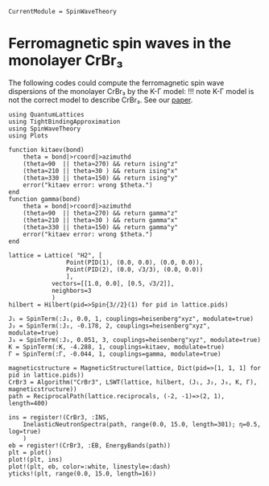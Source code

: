 ```@meta
CurrentModule = SpinWaveTheory
```

# Ferromagnetic spin waves in the monolayer CrBr₃

The following codes could compute the ferromagnetic spin wave dispersions of the monolayer CrBr₃ by the K-Γ model:
!!! note
    K-Γ model is not the correct model to describe CrBr₃. See our [paper](https://journals.aps.org/prb/abstract/10.1103/PhysRevB.104.L020402).


```@example CrBr3
using QuantumLattices
using TightBindingApproximation
using SpinWaveTheory
using Plots

function kitaev(bond)
    theta = bond|>rcoord|>azimuthd
    (theta≈90  || theta≈270) && return ising"z"
    (theta≈210 || theta≈30 ) && return ising"x"
    (theta≈330 || theta≈150) && return ising"y"
    error("kitaev error: wrong $theta.")
end
function gamma(bond)
    theta = bond|>rcoord|>azimuthd
    (theta≈90  || theta≈270) && return gamma"z"
    (theta≈210 || theta≈30 ) && return gamma"x"
    (theta≈330 || theta≈150) && return gamma"y"
    error("kitaev error: wrong $theta.")
end

lattice = Lattice( "H2", [
                Point(PID(1), (0.0, 0.0), (0.0, 0.0)),
                Point(PID(2), (0.0, √3/3), (0.0, 0.0))
                ],
            vectors=[[1.0, 0.0], [0.5, √3/2]],
            neighbors=3
            )
hilbert = Hilbert(pid=>Spin{3//2}(1) for pid in lattice.pids)

J₁ = SpinTerm(:J₁, 0.0, 1, couplings=heisenberg"xyz", modulate=true)
J₂ = SpinTerm(:J₂, -0.178, 2, couplings=heisenberg"xyz", modulate=true)
J₃ = SpinTerm(:J₃, 0.051, 3, couplings=heisenberg"xyz", modulate=true)
K = SpinTerm(:K, -4.288, 1, couplings=kitaev, modulate=true)
Γ = SpinTerm(:Γ, -0.044, 1, couplings=gamma, modulate=true)

magneticstructure = MagneticStructure(lattice, Dict(pid=>[1, 1, 1] for pid in lattice.pids))
CrBr3 = Algorithm("CrBr3", LSWT(lattice, hilbert, (J₁, J₂, J₃, K, Γ), magneticstructure))
path = ReciprocalPath(lattice.reciprocals, (-2, -1)=>(2, 1), length=400)

ins = register!(CrBr3, :INS,
    InelasticNeutronSpectra(path, range(0.0, 15.0, length=301); η=0.5, log=true)
    )
eb = register!(CrBr3, :EB, EnergyBands(path))
plt = plot()
plot!(plt, ins)
plot!(plt, eb, color=:white, linestyle=:dash)
yticks!(plt, range(0.0, 15.0, length=16))
```